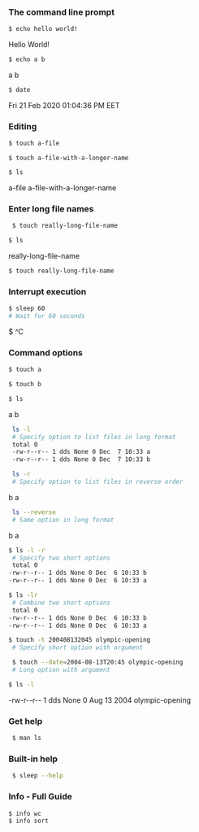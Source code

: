 ### The command line prompt

```bash
$ echo hello world!
```

Hello World! 

```bash
$ echo a b
```

a b 

```bash
$ date
```

Fri 21 Feb 2020 01:04:36 PM EET 



### Editing

```bash
$ touch a-file
```

```
$ touch a-file-with-a-longer-name
```

```bash
$ ls
```

a-file  a-file-with-a-longer-name 

### Enter long file names



```bash
 $ touch really-long-file-name
```



```bash
$ ls
```

really-long-file-name 

```bash
$ touch really-long-file-name
```



### Interrupt execution



```bash
$ sleep 60
# Wait for 60 seconds
```

$ ^C 

### Command options



```bash
$ touch a
```



```bash
$ touch b
```



```bash
$ ls
```

a  b 

```bash
 ls -l
 # Specify option to list files in long format
 total 0 
 -rw-r--r-- 1 dds None 0 Dec  7 10:33 a
 -rw-r--r-- 1 dds None 0 Dec  7 10:33 b 
```



```bash
 ls -r
 # Specify option to list files in reverse order
```

b  a 

```bash
 ls --reverse
 # Same option in long format
```

b  a 

```bash
$ ls -l -r
 # Specify two short options
 total 0 
-rw-r--r-- 1 dds None 0 Dec  6 10:33 b 
-rw-r--r-- 1 dds None 0 Dec  6 10:33 a 
```



```bash
$ ls -lr
 # Combine two short options
 total 0 
-rw-r--r-- 1 dds None 0 Dec  6 10:33 b 
-rw-r--r-- 1 dds None 0 Dec  6 10:33 a 
```


```bash
$ touch -t 200408132045 olympic-opening
 # Specify short option with argument
```



```bash
 $ touch --date=2004-08-13T20:45 olympic-opening
 # Long option with argument
```



```bash
$ ls -l
```

-rw-r--r-- 1 dds None 0 Aug 13  2004 olympic-opening 

### Get help 

```bash
 $ man ls
```

### Built-in help

```bash
 $ sleep --help
```



### Info - Full Guide

```bash
$ info wc
$ info sort
```